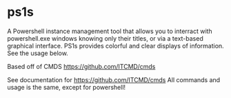 # ps1s
A Powershell instance management tool that allows you to interract with powershell.exe windows knowing only their titles, or via a text-based graphical interface. PS1s provides colorful and clear displays of information. See the usage below.

Based off of CMDS https://github.com/ITCMD/cmds

See documentation for https://github.com/ITCMD/cmds
All commands and usage is the same, except for powershell!

